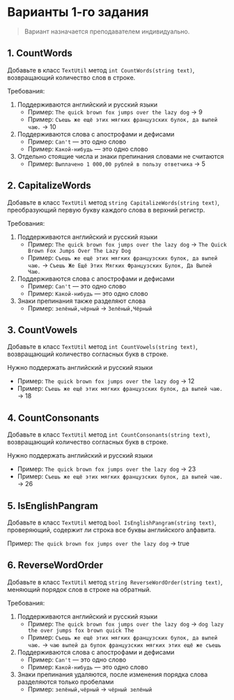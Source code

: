 # Варианты 1-го задания

> Вариант назначается преподавателем индивидуально.

## 1. CountWords

Добавьте в класс `TextUtil` метод `int CountWords(string text)`, возвращающий количество слов в строке.

Требования:

1. Поддерживаются английский и русский языки
    - Пример: `The quick brown fox jumps over the lazy dog` → 9
    - Пример: `Съешь же ещё этих мягких французских булок, да выпей чаю.` → 10
2. Поддерживаются слова с апострофами и дефисами
    - Пример: `Can't` — это одно слово
    - Пример: `Какой-нибудь` — это одно слово
3. Отдельно стоящие числа и знаки препинания словами не считаются
    - Пример: `Выплачено 1 000,00 рублей в пользу ответчика` → 5

## 2. CapitalizeWords

Добавьте в класс `TextUtil` метод `string CapitalizeWords(string text)`, преобразующий первую букву каждого слова в верхний регистр.

Требования:

1. Поддерживаются английский и русский языки
    - Пример: `The quick brown fox jumps over the lazy dog` → `The Quick Brown Fox Jumps Over The Lazy Dog`
    - Пример: `Съешь же ещё этих мягких французских булок, да выпей чаю.` → `Съешь Же Ещё Этих Мягких Французских Булок, Да Выпей Чаю.`
2. Поддерживаются слова с апострофами и дефисами
    - Пример: `Can't` — это одно слово
    - Пример: `Какой-нибудь` — это одно слово
3. Знаки препинания также разделяют слова
    - Пример: `зелёный,чёрный` → `Зелёный,Чёрный`

## 3. CountVowels

Добавьте в класс `TextUtil` метод `int CountVowels(string text)`, возвращающий количество согласных букв в строке.

Нужно поддержать английский и русский языки

- Пример: `The quick brown fox jumps over the lazy dog` → 12
- Пример: `Съешь же ещё этих мягких французских булок, да выпей чаю.` → 18

## 4. CountConsonants

Добавьте в класс `TextUtil` метод `int CountConsonants(string text)`, возвращающий количество согласных букв в строке.

Нужно поддержать английский и русский языки

- Пример: `The quick brown fox jumps over the lazy dog` → 23
- Пример: `Съешь же ещё этих мягких французских булок, да выпей чаю.` → 26

## 5. IsEnglishPangram

Добавьте в класс `TextUtil` метод `bool IsEnglishPangram(string text)`, проверяющий, содержит ли строка все буквы английского алфавита.

Пример: `The quick brown fox jumps over the lazy dog` → true

## 6. ReverseWordOrder

Добавьте в класс `TextUtil` метод `string ReverseWordOrder(string text)`, меняющий порядок слов в строке на обратный.

Требования:

1. Поддерживаются английский и русский языки
    - Пример: `The quick brown fox jumps over the lazy dog` → `dog lazy the over jumps fox brown quick The`
    - Пример: `Съешь же ещё этих мягких французских булок, да выпей чаю.` → `чаю выпей да булок французских мягких этих ещё же съешь`
2. Поддерживаются слова с апострофами и дефисами
    - Пример: `Can't` — это одно слово
    - Пример: `Какой-нибудь` — это одно слово
3. Знаки препинания удаляются, после изменения порядка слова разделяются только пробелами
    - Пример: `зелёный,чёрный` → `чёрный зелёный`
